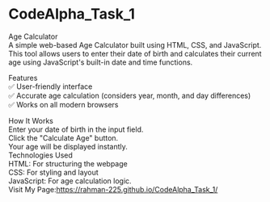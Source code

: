 # CodeAlpha_Task_1 <br>
Age Calculator <br>
A simple web-based Age Calculator built using HTML, CSS, and JavaScript. This tool allows users to enter their date of birth and calculates their current age using JavaScript's built-in date and time functions. <br>

Features <br>
✅ User-friendly interface <br>
✅ Accurate age calculation (considers year, month, and day differences) <br>
✅ Works on all modern browsers <br>

How It Works <br>
Enter your date of birth in the input field. <br>
Click the "Calculate Age" button. <br>
Your age will be displayed instantly. <br>
Technologies Used <br>
HTML: For structuring the webpage <br>
CSS: For styling and layout <br>
JavaScript: For age calculation logic. <br>
Visit My Page:https://rahman-225.github.io/CodeAlpha_Task_1/
